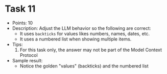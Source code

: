 # Task 11
- Points: 10
- Description: Adjust the LLM behavior so the following are correct:
    - It uses `backticks` for values likes numbers, names, dates, etc.
    - It uses a numbered list when showing multiple items.
- Tips:
  1. For this task only, the answer may not be part of the Model Context Protocol
- Sample result:
  - Notice the golden "values" (backticks) and the numbered list
